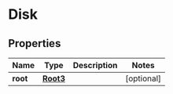 

# Disk

## Properties

Name | Type | Description | Notes
------------ | ------------- | ------------- | -------------
**root** | [**Root3**](Root3.md) |  |  [optional]



